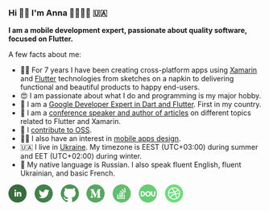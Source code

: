 ### Hi 👋🏻 I'm Anna 👩‍💻💙📱 🇺🇦

**I am a mobile development expert, passionate about quality software, focused on Flutter.**

A few facts about me:

- 👩‍💻 For 7 years I have been creating cross-platform apps using [Xamarin](https://dotnet.microsoft.com/apps/xamarin) and [Flutter](https://flutter.dev/) technologies from sketches on a napkin to delivering functional and beautiful products to happy end-users.
- 😍 I am passionate about what I do and programming is my major hobby.
- 💙 I am a [Google Developer Expert in Dart and Flutter](https://developers.google.com/community/experts/directory/profile/profile-anna-domashych). First in my country.
- 🎤 I am a [conference speaker and author of articles](https://github.com/foxanna/blog) on different topics related to Flutter and Xamarin.
- 🤝 I [contribute to OSS](https://github.com/foxanna?tab=repositories).
- ✍🏻 I also have an interest in [mobile apps design](https://dribbble.com/foxanna).
- 🇺🇦 I live in [Ukraine](https://goo.gl/maps/MCspakZUVRGEoH8w8). My timezone is EEST (UTC+03:00) during summer and EET (UTC+02:00) during winter.
- 👩 My native language is Russian. I also speak fluent English, fluent Ukrainian, and basic French.

[![LinkedIn](images/linkedin.png)](https://www.linkedin.com/in/annadomashych/)&nbsp;&nbsp;&nbsp;&nbsp;[![Twitter](images/twitter.png)](https://twitter.com/AnnaDomashych)&nbsp;&nbsp;&nbsp;&nbsp;[![GitHub](images/github.png)](https://github.com/foxanna)&nbsp;&nbsp;&nbsp;&nbsp;[![Medium](images/medium.png)](https://medium.com/@anna.domashych)&nbsp;&nbsp;&nbsp;&nbsp;[![StackOverflow](images/stackoverflow.png)](https://stackoverflow.com/users/2452764/foxanna?tab=profile)&nbsp;&nbsp;&nbsp;&nbsp;[![DOU](images/dou.png)](https://dou.ua/users/anna-domashych/articles/)&nbsp;&nbsp;&nbsp;&nbsp;[![Dribble](images/dribbble.png)](https://dribbble.com/foxanna)
